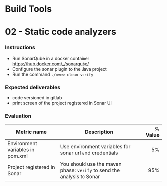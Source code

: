 # Build Tools
# 02 - Static code analyzers

### Instructions
- Run SonarQube in a docker container https://hub.docker.com/_/sonarqube/
- Configure the sonar plugin to the Java project
- Run the command `./mvnw clean verify`

### Expected deliverables
- code versioned in gitlab
- print screen of the project registered in Sonar UI


### Evaluation

| Metric name                      | Description                                                            | % Value |
| -------------------------------- | ---------------------------------------------------------------------- | ------: |
| Environment variables in pom.xml | Use environment variables for sonar url and credentials                |      5% |
| Project registered in Sonar      | You should use the maven phase: `verify` to send the analysis to Sonar |     95% |
